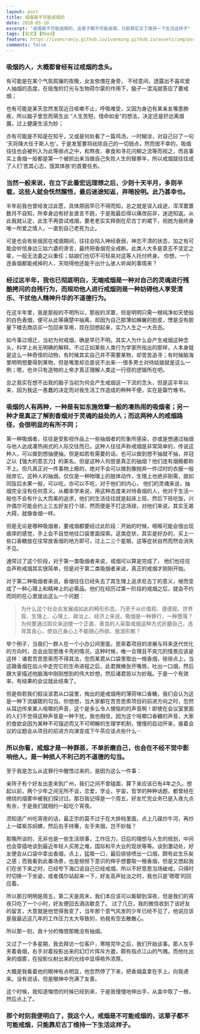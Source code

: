 ```yaml
---
layout: post
title: 戒烟是不可能戒烟的
date: 2018-05-10
excerpt: "戒烟是不可能戒烟的，这辈子都不可能戒烟，只能靠尼古丁维持一下生活这样子"
tags: [杂文] [Mood]
feature: https://ivancrancy.github.io/ivanming.github.io/assets/img/post_image/helloword_feature.jpg
comments: false
---
```

### 吸烟的人，大概都曾经有过戒烟的念头。

有可能是在某个气氛熙攘的夜晚，女友依偎在身旁， 不经意间，透露出不喜欢爱人抽烟的态度，在摇曳的灯光与生物荷尔蒙的作用下，脑子一混沌就答应了要戒烟；

也有可能是某天忽然发现近日咳嗽不止，呼吸难受，又因为身边有某亲友罹患肺疾，所以脑子里忽而萌生出 “人生苦短，惜命如金”的想法，决定还是好远离烟魔，过上健康生活为妙；

亦有可能是不知是在知乎，又或是何处看了一篇鸡汤，一时糊涂，对自己曰了一句 ‘天将降大任于斯人也‘，于是发誓要将祛除自己的一切弱点，然而很不幸的，吸烟往往也会被列入为此等弱点之中，和熬夜、暴食和寻花问柳之流等而视之，而且事实上香烟一般都是第一个被抓出来当做自己失败人生的替罪羊，所以戒烟就往往成了人们’苦其心志，饿其体肤‘的首要任务。

### 当然一般来说，在立下此番宏远理想之后，少则十天半月，多则半载，这些人就会怃然醒悟，最后迷途知返，弃暗投明。此乃甚幸也。

半年前我也曾经发过此愿，具体原因早已不得而知，总之就是误入歧途，浑浑噩噩数月不自知，所幸身边有好友直言不韪，于是我最后得以痛改前非，迷途知返。从此我就认定，此生不再尝试戒烟，要老老实实拜倒在尼古丁的裙下，视她为我终身唯一所爱之情人，一直到自己老死为止。

可是也会有些烟民在戒烟期间，往往会陷入神经衰弱，神志不清的状态，加之有可能会听信身边三姑六婆的谗言，最终把香烟完全戒断。此类人大多是意志不坚定之辈，一般无法委之以重任；姑娘们也切不可轻易对这等人托付终身。 你想，一个连香烟都能戒掉的人，天晓得他还能干出什么骇人听闻的事情来？

### 经过这半年，我也已彻底明白，无端戒烟是一种对自己的灵魂进行残酷拷问的自残行为，而规劝他人进行戒烟则是一种妨碍他人享受清乐、干扰他人精神升华的不道德行为。

在这半年里，我是那般的不明所以，那般的浑噩，但是明明只需一根纯净如天使般的白色香烟，便可从此等痛楚中抽离，却因为自己那薄如蝉翼的脸皮，愣是没有胆量下楼去商店买一包回来享用，现在回想起来，实乃人生之一大丑态。

如今事过境迁，当初为何戒烟，确是早已不明。其实人为什么会产生戒烟这种念头，科学上尚无明确的解释，不过正如某些人类行为学家所指出的那样，人本身就是这么一种奇怪的动物，有时候其实自己并不需要某物，却苦苦追寻；有时候脑海里明明想要得到某物，但是嘴里却总是说不出来---很多男士对待姑娘就是这么一例；嗯，也许只有造物的上帝才真正理解人类这一行径的逻辑所在吧。

总之我实在想不出我的脑子当初为何会产生戒烟这一下流的念头，但是这半年以来，因为我这一愚蠢的决定而对我生活工作造成的种种不便，实在是罄竹难书。

### 吸烟的人有两种，一种是有如东施效颦一般的凑热闹的吸烟者；另一种才是真正了解到香烟对于灵魂的益处的人；而这两种人的戒烟路径，会很明显的有所不同；

第一种吸烟者，往往是受影视作品上一些抽烟者的形象所感染，亦或是想通过抽烟与他人达成凑热闹式的人际交往而已。这种人往往声称戒烟是非常简单的，传说这种人，可以做到想抽便抽，但是如若有需要的话，也可以做到想不抽就不抽，并冠之以【强大的意志力】的美名。但是这种人何尝是真正的抽烟？他们连有烟瘾都称不上。但凡真正对一件事物上瘾的，绝对不会可以做到像抛弃一件过时的衣服一般抛弃它。这种人的抽烟，仅仅是一种物理上的肢体动作，生理上也绝非刚需，就如同饭后水果一般，可以吃，亦可以不吃，对于他们的内心， 他们的灵魂来说，抽烟完全没有任何意义。从概率学来说，用这种态度来对待香烟的人，他对于生活一般也不会有什么大而美的追求，他们的生活往往就是起床上班，然后下班吃饭，兴许偶尔可能会约上三五好友打个球，然而便是不打这场球，对他们来说，其实无甚大碍，就像香烟一样。

但是无论是哪种吸烟者，要戒烟都要经过此阶段：开始的时候，咽喉可能会很出现痕痒的感觉，手上会不自觉地往口袋里面探索。这类症状，其实是好办的，买上一些口香糖放在往常放香烟的地方即可，过上二三个星期，这等症状自然而然会消失不见。

通常过了这个阶段，对于第一类吸烟者来说，戒烟可以算是完成了， 他们也往往会声称戒烟其实很简单，但是对于第二类吸烟者来说，真正的戒烟才刚刚开始。

对于第二种吸烟者来说，香烟往往已经失去了其生理上追求尼古丁的意义，继而变成了一种心理上和精神上的必需品。他们在经历过第一阶段的戒烟之后，就会不约而同的在心里提出这么一个问题：

> 为什么这个社会会发展成如此的畸形形态，乃至于从价值观、道德观、世界观、生理上、心理上、政治上、经济上来说，吸烟是一种罪行，一种堕落？为何要通过舆论来迫使一个正直、善良的人采取戒烟这种方式折磨自己，违背其良心，使自己身心上不能随心所欲、放浪形骸？

举个例子，当我们一群人在一个小办公间里面，思索着项目的进展与将来迭代优化的方向时，总会出现思维卡壳的情况，这种时候，唯一合理且不突兀的情景应该是这样：诸君苦苦思索而不得其法，忽而某君从口袋里取出一根香烟，徐徐点上，当这跟香烟在焰火中走完它的生命进程之后，此君微微张开嘴唇，吐出一口烟，然后跟大家描述他脑海中刚刚想到的伟大妙想，然后诸君皆以为妙哉。于是一个有效率，有结果的会议就此结束了。

但是倘若我们假设该君从口袋里，掏出的是戒烟用的薄荷味口香糖，我们会认为这是一种下流龌蹉的勾当。你想想，当大家都在苦苦思索项目的前进方向之时，忽然从耳边传来某人咀嚼的声音，这个是多么令人懊恼的的声音啊！即使在会议室里面的人们不觉得这种声音是一种干扰，我也相信，因为这个咀嚼口香糖的声音，大家的食欲会因为某种不可描述而又不可明解的生理学机制，慢慢的启动开来，接着会议的议题会从项目的前进方向演变成下午茶应该点些什么···

### 所以你看，戒烟才是一种罪恶，不单折磨自己，也会在不经不觉中影响他人，是一种损人不利己的不道德的勾当。

至于我是怎么从这罪行中醒悟过来的，是因为这么一件事：

亲阵子有个好友出差来到广州，我们之间不曾碰面，算下来应该已有4年之久。想起以前，两个少年之间无所不谈，恋爱，学业，宇宙，哲学的种种话题，都曾经在缭绕的烟雾中被我们探讨过。那日我记得是一个周五，好友忙完业务已是入夜九点有余，于是我们就相约一起吃个宵夜。

须知道广州吃宵夜的话，最正宗的莫不过于在大排档里面，点上几碟炒牛河，再炒上一碟紫苏焖螺，然后右手持箸，左手夹烟，岂不妙哉？

那晚所谈的，无非也是一些生活琐事，工作压力，日后的理想与人生的规划，中间也会穿插地谈到最近年轻人买房之难，国际和平大业的现状等等。谈到激动处，好友便会从口袋中拿出香烟，点上，猛吸一口，最后徐徐喷出一口烟，颇有此生乐矣之感；而我看到此番场景，也是频频下意识的伸手想要取一根香烟，但是又想起我们在坐下来之时，已经夸下海口说自己已经戒烟，所以不好意思当场破戒，只得时时切换一下坐姿，或者偶尔站起来一下，好友高声扯淡之时，我也只是’嗯嗯’的回应着。

所以那日明明是周五，第二天是周末，我们本应该可以厮聊到深夜，但是我们的宵夜只吃了一个小时，好友便回去酒店歇息了。 过了几日，我的微信收到了该好友的留言，大意就是他觉得我变了，当年那个意气风发的少年已经不见了，他说应该是我最近这几年的工作压力太大导致的，劝我有空去散散心。

所以那一刻，我十分的悔恨那晚没有抽烟。

又过了一个多星期，我去拜访一位客户，寒暄完毕之后，我们开始谈事。那人左手夹着香烟，右手对着投影出来的幻灯片挥斥方遒，颇有指点江山的气魄。而他吐出来的烟雾，在投影仪射出来的光线中显得格外浓厚。

大概是我看着他的眼神有点明显，他忽然停了下来，把香烟盒拿在手上，向我递来。没有说话，但是眼神中充满了友善。

这个时候，我知道悔悟的时候已经到来，于是我慢慢地伸出手，从盒中取了一根，然后点上了。

### 那个时刻我便明白了，我这个人，戒烟是不可能戒烟的，这辈子都不可能戒烟，只能靠尼古丁维持一下生活这样子。



